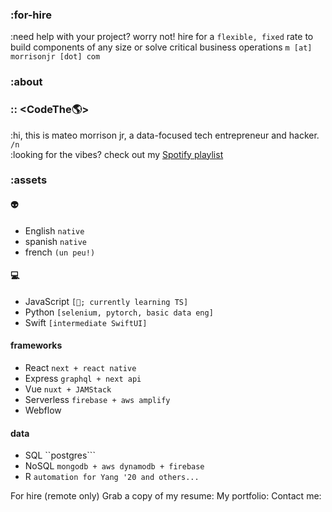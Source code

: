 ### :for-hire

:need help with your project? worry not! hire for a ```flexible, fixed``` rate to build components of any size or solve critical business operations ```m [at] morrisonjr [dot] com``` <br />

### :about
###  :: <CodeThe🌎>

:hi, this is mateo morrison jr, a data-focused tech entrepreneur and hacker. ```/n``` <br />
:looking for the vibes? check out my [Spotify playlist](https://open.spotify.com/playlist/3iwaKLYamUtcGfHFCqSqsw?si=UUpDDeKxTUSkmOm1KfMv1w)

### :assets
#### **👽**
- English ```native```
- spanish ```native```
- french ```(un peu!)``` <br >

#### **💻**
- JavaScript ```[🍦; currently learning TS]```
- Python ```[selenium, pytorch, basic data eng]```
- Swift ```[intermediate SwiftUI]```


#### **frameworks**
- React ```next + react native```
- Express ```graphql + next api```
- Vue ```nuxt + JAMStack```
- Serverless ```firebase + aws amplify```
- Webflow

#### **data**
- SQL ``postgres```
- NoSQL ```mongodb + aws dynamodb + firebase```
- R ```automation for Yang '20 and others...```

For hire (remote only)
Grab a copy of my resume: 
My portfolio:
Contact me: 
